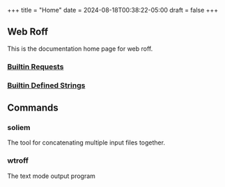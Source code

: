 +++
title = "Home"
date = 2024-08-18T00:38:22-05:00
draft = false
+++

## Web Roff

This is the documentation home page for web roff.

### [Builtin Requests](requests/)

### [Builtin Defined Strings](defined_strings/)

## Commands

### soliem

The tool for concatenating multiple input files together.

### wtroff

The text mode output program
